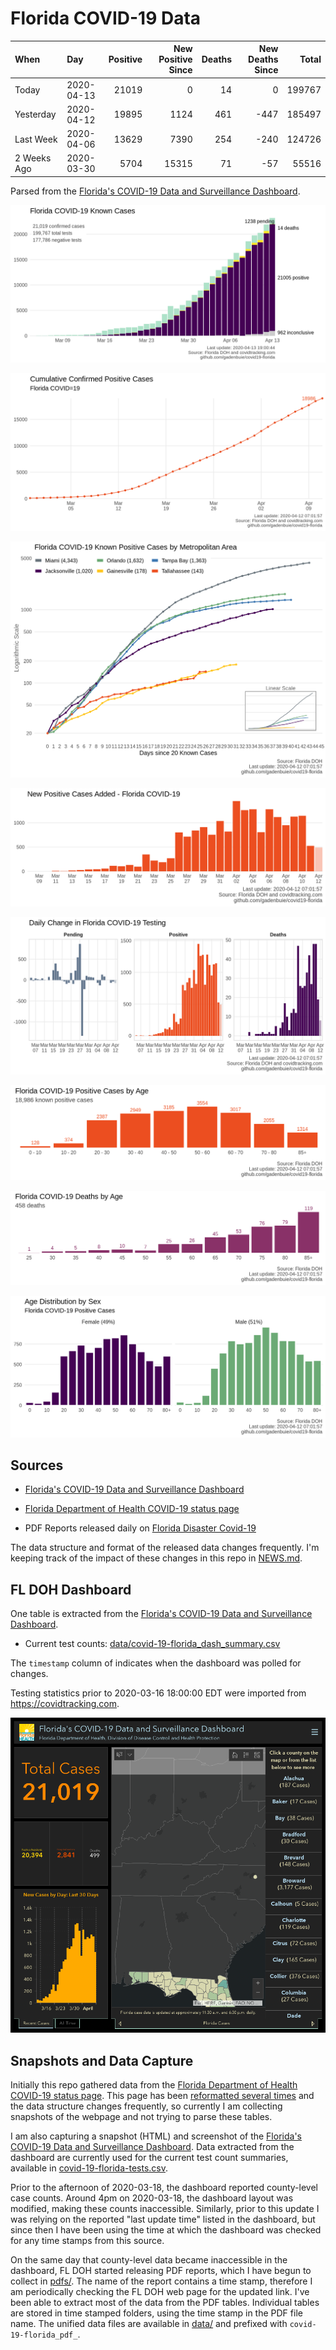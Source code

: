 
Florida COVID-19 Data
=====================

| When        | Day        |  Positive|  New Positive Since|  Deaths|  New Deaths Since|   Total|
|:------------|:-----------|---------:|-------------------:|-------:|-----------------:|-------:|
| Today       | 2020-04-13 |     21019|                   0|      14|                 0|  199767|
| Yesterday   | 2020-04-12 |     19895|                1124|     461|              -447|  185497|
| Last Week   | 2020-04-06 |     13629|                7390|     254|              -240|  124726|
| 2 Weeks Ago | 2020-03-30 |      5704|               15315|      71|               -57|   55516|

Parsed from the [Florida's COVID-19 Data and Surveillance Dashboard](https://fdoh.maps.arcgis.com/apps/opsdashboard/index.html#/8d0de33f260d444c852a615dc7837c86).

![](plots/covid-19-florida-testing.png)

![](plots/covid-19-florida-total-positive.png)

![](plots/covid-19-florida-county-top-6.png)

![](plots/covid-19-florida-change-new-cases.png)

![](plots/covid-19-florida-daily-test-changes.png)

![](plots/covid-19-florida-age.png)

![](plots/covid-19-florida-age-deaths.png)

![](plots/covid-19-florida-age-sex.png)

Sources
-------

-   [Florida's COVID-19 Data and Surveillance Dashboard](https://fdoh.maps.arcgis.com/apps/opsdashboard/index.html#/8d0de33f260d444c852a615dc7837c86)

-   [Florida Department of Health COVID-19 status page](http://www.floridahealth.gov/diseases-and-conditions/COVID-19/)

-   PDF Reports released daily on [Florida Disaster Covid-19](http://www.floridahealth.gov/diseases-and-conditions/COVID-19/)

The data structure and format of the released data changes frequently. I'm keeping track of the impact of these changes in this repo in [NEWS.md](NEWS.md).

FL DOH Dashboard
----------------

One table is extracted from the [Florida's COVID-19 Data and Surveillance Dashboard](https://fdoh.maps.arcgis.com/apps/opsdashboard/index.html#/8d0de33f260d444c852a615dc7837c86).

-   Current test counts: [data/covid-19-florida\_dash\_summary.csv](data/covid-19-florida_dash_summary.csv)

The `timestamp` column of indicates when the dashboard was polled for changes.

Testing statistics prior to 2020-03-16 18:00:00 EDT were imported from <https://covidtracking.com>.

![](screenshots/fodh_maps_arcgis_com__apps__opsdashboard.png)

Snapshots and Data Capture
--------------------------

Initially this repo gathered data from the [Florida Department of Health COVID-19 status page](http://www.floridahealth.gov/diseases-and-conditions/COVID-19/). This page has been [reformatted several times](screenshots/floridahealth_gov__diseases-and-conditions__COVID-19.png) and the data structure changes frequently, so currently I am collecting snapshots of the webpage and not trying to parse these tables.

I am also capturing a snapshot (HTML) and screenshot of the [Florida's COVID-19 Data and Surveillance Dashboard](https://fdoh.maps.arcgis.com/apps/opsdashboard/index.html#/8d0de33f260d444c852a615dc7837c86). Data extracted from the dashboard are currently used for the current test count summaries, available in [covid-19-florida-tests.csv](covid-19-florida-tests.csv).

Prior to the afternoon of 2020-03-18, the dashboard reported county-level case counts. Around 4pm on 2020-03-18, the dashboard layout was modified, making these counts inaccessible. Similarly, prior to this update I was relying on the reported "last update time" listed in the dashboard, but since then I have been using the time at which the dashboard was checked for any time stamps from this source.

On the same day that county-level data became inaccessible in the dashboard, FL DOH started releasing PDF reports, which I have begun to collect in [pdfs/](pdfs/). The name of the report contains a time stamp, therefore I am periodically checking the FL DOH web page for the updated link. I've been able to extract most of the data from the PDF tables. Individual tables are stored in time stamped folders, using the time stamp in the PDF file name. The unified data files are available in [data/](data/) and prefixed with `covid-19-florida_pdf_`.
